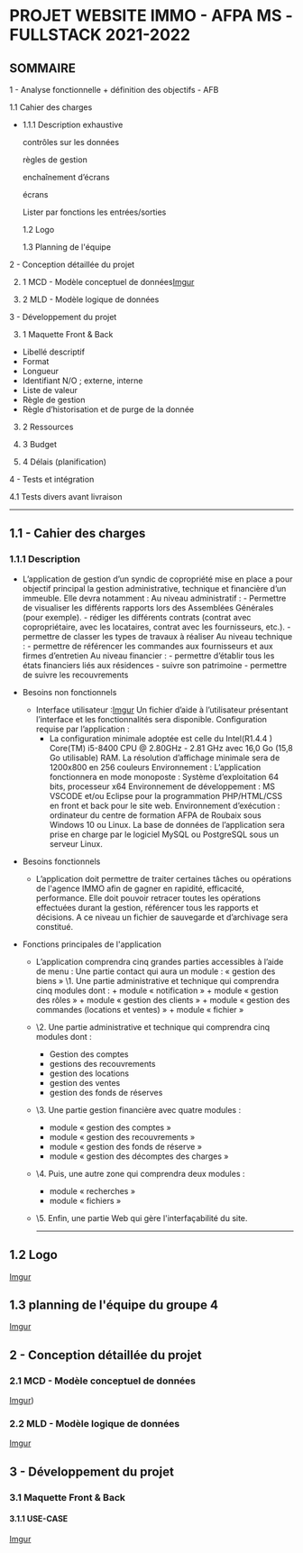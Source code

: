 # **PROJET WEBSITE IMMO - AFPA MS -FULLSTACK 2021-2022**

## SOMMAIRE

1 - Analyse fonctionnelle + définition des objectifs - AFB

  1.1 Cahier des charges

- 1.1.1	Description exhaustive

  contrôles sur les données

  règles de gestion

  enchaînement d’écrans

  écrans

  Lister par fonctions les entrées/sorties

  1.2 Logo

  1.3 Planning de l'équipe

2 - Conception détaillée du projet

2. 1 MCD - Modèle conceptuel de données[Imgur](https://i.imgur.com/v6hX3wO.jpg)

2. 2 MLD - Modèle logique de données 

3 - Développement du projet

3. 1  Maquette Front & Back

- Libellé descriptif
- Format
- Longueur
- Identifiant N/O ; externe, interne
- Liste de valeur
- Règle de gestion
- Règle d’historisation et de purge de la donnée

3. 2 Ressources

3. 3 Budget

3. 4 Délais (planification)

4 - Tests et intégration

  4.1 Tests divers avant livraison

------

## **1.1 - Cahier des charges**

### **1.1.1 Description**

- L’application de gestion d’un syndic de copropriété mise en place a pour
  objectif principal la gestion administrative, technique et financière d’un
  immeuble.
  Elle devra notamment :
  Au niveau administratif :
  \- Permettre de visualiser les différents rapports lors des Assemblées Générales (pour exemple).
  \- rédiger les différents contrats (contrat avec copropriétaire, avec les
  locataires, contrat avec les fournisseurs, etc.).
  \- permettre de classer les types de travaux à réaliser
  Au niveau technique :
  \- permettre de référencer les commandes aux fournisseurs et aux firmes
  d’entretien
  Au niveau financier :
  \- permettre d’établir tous les états financiers liés aux résidences
  \- suivre son patrimoine
  \- permettre de suivre les recouvrements

- Besoins non fonctionnels

  - Interface utilisateur :[Imgur](https://i.imgur.com/v6hX3wO.jpg)
    Un fichier d’aide à l’utilisateur présentant l’interface et les fonctionnalités sera disponible.
    Configuration requise par l’application :
    - La configuration minimale adoptée est celle du Intel(R1.4.4 ) Core(TM) i5-8400 CPU @ 2.80GHz - 2.81 GHz avec 16,0 Go (15,8 Go utilisable) RAM. La résolution d’affichage minimale sera de 1200x800 en 256 couleurs
      Environnement : L’application fonctionnera en mode monoposte : Système d’exploitation 64 bits, processeur x64
      Environnement de développement : MS VSCODE et/ou Eclipse
      pour la programmation PHP/HTML/CSS en front et back pour le site web.
      Environnement d’exécution : ordinateur du centre de formation AFPA de Roubaix sous Windows 10 ou Linux.
      La base de données de l’application sera prise en charge par le logiciel MySQL ou PostgreSQL sous un serveur Linux.

- Besoins fonctionnels

  - L’application doit permettre de traiter certaines tâches ou opérations de l'agence IMMO afin de gagner en rapidité, efficacité, performance. Elle doit pouvoir retracer toutes les opérations effectuées durant la gestion, référencer tous les rapports et décisions. A ce niveau un fichier de sauvegarde et d’archivage sera constitué.

- Fonctions principales de l'application

  - L’application comprendra cinq grandes parties accessibles à l’aide de menu :
    Une partie contact qui aura un module :  « gestion des biens »
    \1. Une partie administrative et technique qui comprendra cinq modules dont :
      \+ module « notification »
      \+ module « gestion des rôles »
      \+ module « gestion des clients »
      \+ module « gestion des commandes (locations et ventes) »
      \+ module « fichier »

  - \2. Une partie administrative et technique qui comprendra cinq modules dont :

    - Gestion des comptes
    - gestions des recouvrements
    - gestion des locations
    - gestion des ventes
    - gestion des fonds de réserves

  - \3. Une partie gestion financière avec quatre modules :

    - module « gestion des comptes »
    - module « gestion des recouvrements »
    - module « gestion des fonds de réserve »
    - module « gestion des décomptes des charges »

  - \4. Puis, une autre zone qui comprendra deux modules :

    - module « recherches »
    - module « fichiers »

  - \5. Enfin, une partie Web qui gère l'interfaçabilité du site.

    -----------------

## **1.2 Logo**

[Imgur](https://i.imgur.com/5Yb1hiY.jpg)

## **1.3 planning de l'équipe du groupe 4**	

[Imgur](https://i.imgur.com/4bMXwih.jpg)

## **2 - Conception détaillée du projet**

### 2.1 MCD - Modèle conceptuel de données

[Imgur](https://i.imgur.com/A8mY2Ui.jpg))

### 2.2 MLD - Modèle logique de données

[Imgur](https://i.imgur.com/y9Gb64P.jpg)

## **3 - Développement du projet**

### 3.1 Maquette Front & Back
#### 3.1.1 USE-CASE
[Imgur](https://i.imgur.com/v6hX3wO.jpg)






